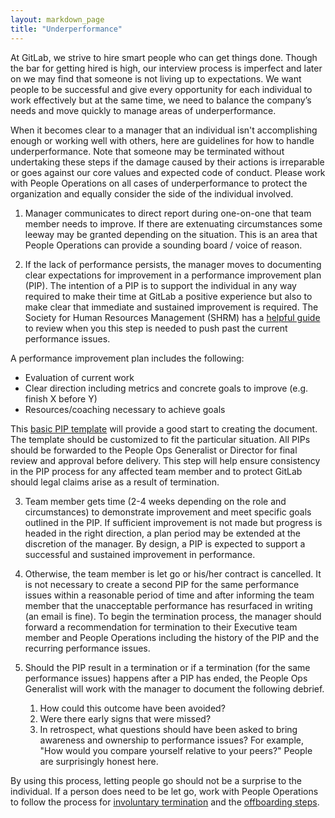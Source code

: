 ```yaml
---
layout: markdown_page
title: "Underperformance"
---
```


At GitLab, we strive to hire smart people who can get things done. Though the bar
for getting hired is high, our interview process is imperfect and later on we may find that someone is not living up to expectations. We want people to be successful and give every opportunity for each individual to work effectively but at the same time, we need to balance the company’s needs and move quickly to manage areas of underperformance.

When it becomes clear to a manager that an individual isn't accomplishing
enough or working well with others, here are guidelines for how to handle
underperformance. Note that someone may be terminated without undertaking these steps if the damage caused by their actions is irreparable or goes against our core values and expected code of conduct. Please work with People Operations on all cases of underperformance to protect the organization and equally consider the side of the individual involved.

1) Manager communicates to direct report during one-on-one that team member
needs to improve. If there are extenuating circumstances some leeway may be
granted depending on the situation.  This is an area that People Operations can provide a sounding board / voice of reason.

2) If the lack of performance persists, the manager moves to documenting clear expectations for improvement in a performance improvement plan (PIP). The intention of a PIP is to support the individual in any way required to make their time at GitLab a positive experience but also to make clear that immediate and sustained improvement
is required. The Society for Human Resources Management (SHRM) has a [helpful guide](https://www.shrm.org/templatestools/howtoguides/pages/performanceimprovementplan.aspx) to review when
you this step is needed to push past the current performance issues.

A performance improvement plan includes the following:

   * Evaluation of current work
   * Clear direction including metrics and concrete goals to improve (e.g. finish X before Y)
   * Resources/coaching necessary to achieve goals

This [basic PIP template](https://docs.google.com/document/d/1AsVwUikcUofl58eLWhiEEUFJqtwgUQNdDo5lM98bP7o/edit) will provide a good start to creating the document. The template should be customized to fit the particular situation. All PIPs should be forwarded to the People Ops Generalist or Director for final review and approval before delivery. This step will help ensure consistency in the PIP process for any affected team member and to protect GitLab should legal claims arise as a result of termination.  


3) Team member gets time (2-4 weeks depending on the role and circumstances) to demonstrate improvement and meet specific goals outlined in the PIP. If sufficient improvement is not made but progress is headed in the right direction, a plan period may be extended at the discretion of the manager.  By design, a PIP is expected to support a successful and sustained improvement in performance.

4) Otherwise, the team member is let go or his/her contract is cancelled. It is not necessary to create a second PIP for the same performance issues within a reasonable period of time and after informing the team member that the unacceptable performance has resurfaced in writing (an email is fine). To begin the termination process, the manager should forward a recommendation for termination to their Executive team member and People Operations including the history of the PIP and the recurring performance issues.

5) Should the PIP result in a termination or if a termination (for the same performance issues) happens after a PIP has ended, the People Ops Generalist will work with the manager to document the following debrief.

   1. How could this outcome have been avoided?
   2. Were there early signs that were missed?
   3. In retrospect, what questions should have been asked to bring awareness and
      ownership to performance issues? For example, "How would you compare yourself relative to your peers?" People are surprisingly honest here.

By using this process, letting people go should not be a surprise to the individual. If a person does need to be let go, work with People Operations to follow the process for [involuntary termination](/handbook/people-operations/#involuntary-terminations) and the [offboarding steps](/handbook/offboarding/).

